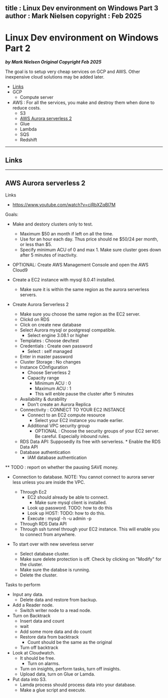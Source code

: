 
title : Linux Dev environment on Windows Part 3
author : Mark Nielsen
copyright : Feb 2025
---


Linux Dev environment on Windows Part 2
==============================

_**by Mark Nielsen
Original Copyright Feb 2025**_

The goal is to setup very cheap services on GCP and AWS. Other inexpensive cloud solutions may be added later. 

* [Links](#links)
* GCP
    * Compute server
* AWS : For all the services, you make and destroy them when done to reduce costs. 
    * S3
    * [AWS Aurora serverless 2](#s)
    * Glue
    * Lambda
    * SQS
    * Redshift 
    

* * *
<a name=links></a>Links
-----

* * *
<a name=s></a>AWS Aurora serverless 2
-----

Links
* https://www.youtube.com/watch?v=ciRbXZqBl7M

Goals:
* Make and destory clusters only to test.
    * Maximum $50 an month if left on all the time.
    * Use for an hour each day. Thus price should ne $50/24 per month, or less than $5.
    * Specify minimum ACU of 0 and max 1. Make sure cluster goes down after 5 minutes of inactivity. 

* OPTIONAL: Create AWS Management Console and open the AWS Cloud9

* Create a EC2 instance with mysql 8.0.41 installed.
    * Make sure it is within the same region as the aurora serverless servers. 

* Create Aurora Serverless 2
    * Make sure you choose the same region as the EC2 server. 
    * Clickd on RDS
    * Click on create new database
    * Select Aurora mysql or postgresql compatible.
        * Select engine 3.08.1 or higher
    * Templates : Choose dev/test
    * Credentials : Create own password
        * Select : self managed
	* Enter in master password
    * Cluster Storage : No changes
    * Instance COnfiguration
       * Choose Serverless 2
       * Capacity range
           * Minimum ACU : 0
           * Maximum ACU : 1
           * This will enble pause the cluster after 5 minutes
    * Availability & durability
        * Don't create an Aurora Replica
    * Connectivity : CONNECT TO YOUR EC2 INSTANCE
        * Connect to an EC2 compute resource
             * Select your EC2 instance you made earlier.
        * Additional VPC security group
            * OPTIONAL : Choose the security groups of your EC2 server. Be careful. Especially inbound rules.
	* RDS Data API: Supposedly its free with serverless. 
            * Enable the RDS Data API
    * Database authentication
        * IAM database authentication	    

** TODO : report on whether the pausing SAVE money.

* Connection to database. NOTE: You cannot connect to aurora server less unless you are inside the VPC. 
    * Through Ec2
       * EC2 should already be able to connect.
           * Make sure mysql client is installed.
	   * Look up password. TODO: how to do this
	   * Look up HOST: TODO: how to do this. 
	   * Execute : mysql -h <HOST> -u admin -p<PASS>
    * Through RDS Data API
    * Through ssh tunnel through your EC2 instance. This will enable you to connect from anywhere.

* To start over with new severless server
     * Select database cluster.
     * Make sure delete protection is off. Check by clicking on "Modify" for the cluster. 
     * Make sure the databse is running.
     * Delete the cluster.


Tasks to perform
* Input any data.
    * Delete data and restore from backup.
* Add a Reader node.
    * Switch writer node to a read node.
* Turn on Backtrack
    * Insert data and count
    * wait
    * Add some more data and do count
    * Restore data from backtrack
        * Count should be the same as the original
    * Turn off backtrack
* Look at Cloudwatch.
    * It should be free.
        * Turn on alarms.
	* Turn on insights, perform tasks, turn off insights.
	* Upload data, turn on Glue or Lamda.
* Put data into S3.
    * Lamda process should process data into your database.
    * Make a glue script and execute.
		    
